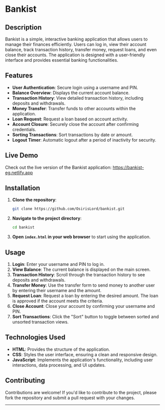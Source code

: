 # Bankist

## Description

Bankist is a simple, interactive banking application that allows users to manage their finances efficiently. Users can log in, view their account balance, track transaction history, transfer money, request loans, and even close their accounts. The application is designed with a user-friendly interface and provides essential banking functionalities.

## Features

- **User Authentication**: Secure login using a username and PIN.
- **Balance Overview**: Displays the current account balance.
- **Transaction History**: View detailed transaction history, including deposits and withdrawals.
- **Money Transfer**: Transfer funds to other accounts within the application.
- **Loan Request**: Request a loan based on account activity.
- **Account Closure**: Securely close the account after confirming credentials.
- **Sorting Transactions**: Sort transactions by date or amount.
- **Logout Timer**: Automatic logout after a period of inactivity for security.

## Live Demo
Check out the live version of the Bankist application: https://bankist-eg.netlify.app

## Installation

1. **Clone the repository**:
   ```bash
   git clone https://github.com/OsirisLord/bankist.git
   ```
2. **Navigate to the project directory**:
   ```bash
   cd bankist
   ```
3. **Open `index.html` in your web browser** to start using the application.

## Usage

1. **Login**: Enter your username and PIN to log in.
2. **View Balance**: The current balance is displayed on the main screen.
3. **Transaction History**: Scroll through the transaction history to see deposits and withdrawals.
4. **Transfer Money**: Use the transfer form to send money to another user by entering their username and the amount.
5. **Request Loan**: Request a loan by entering the desired amount. The loan is approved if the account meets the criteria.
6. **Close Account**: Close your account by confirming your username and PIN.
7. **Sort Transactions**: Click the "Sort" button to toggle between sorted and unsorted transaction views.

## Technologies Used

- **HTML**: Provides the structure of the application.
- **CSS**: Styles the user interface, ensuring a clean and responsive design.
- **JavaScript**: Implements the application's functionality, including user interactions, data processing, and UI updates.

## Contributing

Contributions are welcome! If you'd like to contribute to the project, please fork the repository and submit a pull request with your changes.

---
